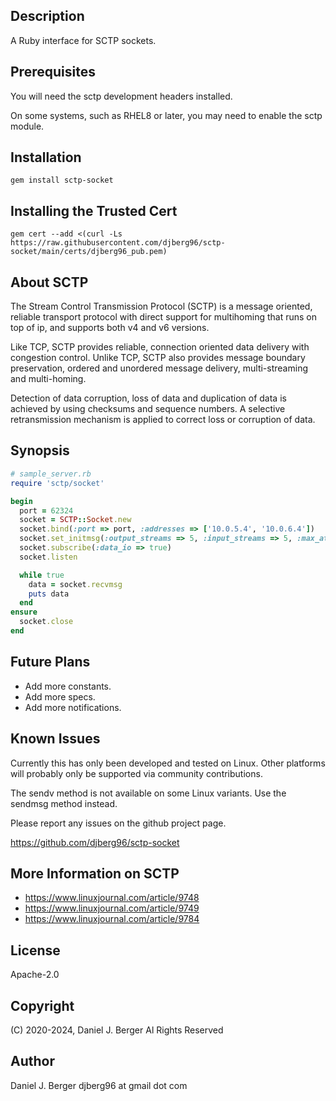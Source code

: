 ## Description

A Ruby interface for SCTP sockets.

## Prerequisites

You will need the sctp development headers installed.

On some systems, such as RHEL8 or later, you may need to enable the sctp module.

## Installation

`gem install sctp-socket`

## Installing the Trusted Cert

`gem cert --add <(curl -Ls https://raw.githubusercontent.com/djberg96/sctp-socket/main/certs/djberg96_pub.pem)`

## About SCTP

The Stream Control Transmission Protocol (SCTP) is a message oriented, reliable
transport protocol with direct support for multihoming that runs on top of ip,
and supports both v4 and v6 versions.

Like TCP, SCTP provides reliable, connection oriented data delivery with
congestion control. Unlike TCP, SCTP also provides message boundary preservation,
ordered and unordered message delivery, multi-streaming and multi-homing.

Detection of data corruption, loss of data and duplication of data is achieved
by using checksums and sequence numbers. A selective retransmission mechanism
is applied to correct loss or corruption of data.

## Synopsis

```ruby
# sample_server.rb
require 'sctp/socket'

begin
  port = 62324
  socket = SCTP::Socket.new
  socket.bind(:port => port, :addresses => ['10.0.5.4', '10.0.6.4'])
  socket.set_initmsg(:output_streams => 5, :input_streams => 5, :max_attempts => 4)
  socket.subscribe(:data_io => true)
  socket.listen

  while true
    data = socket.recvmsg
    puts data
  end
ensure
  socket.close
end
```

## Future Plans

* Add more constants.
* Add more specs.
* Add more notifications.

## Known Issues

Currently this has only been developed and tested on Linux. Other platforms
will probably only be supported via community contributions.

The sendv method is not available on some Linux variants. Use the sendmsg method instead.

Please report any issues on the github project page.

  https://github.com/djberg96/sctp-socket

## More Information on SCTP

* https://www.linuxjournal.com/article/9748
* https://www.linuxjournal.com/article/9749
* https://www.linuxjournal.com/article/9784

## License

Apache-2.0

## Copyright

(C) 2020-2024, Daniel J. Berger
Al Rights Reserved

## Author

Daniel J. Berger
djberg96 at gmail dot com
